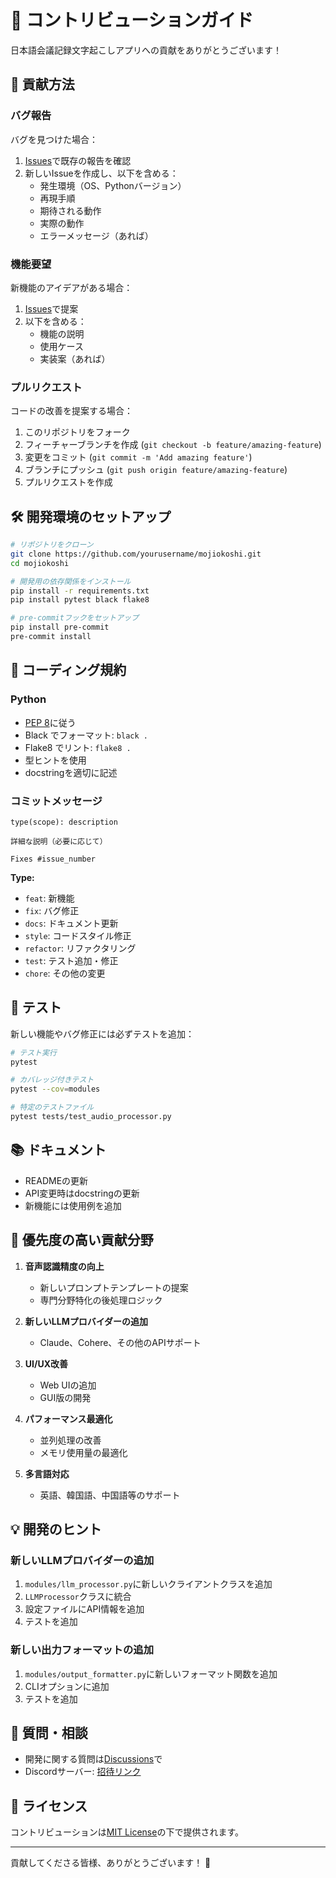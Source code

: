 # 🤝 コントリビューションガイド

日本語会議記録文字起こしアプリへの貢献をありがとうございます！

## 🚀 貢献方法

### バグ報告

バグを見つけた場合：

1. [Issues](https://github.com/yourusername/mojiokoshi/issues)で既存の報告を確認
2. 新しいIssueを作成し、以下を含める：
   - 発生環境（OS、Pythonバージョン）
   - 再現手順
   - 期待される動作
   - 実際の動作
   - エラーメッセージ（あれば）

### 機能要望

新機能のアイデアがある場合：

1. [Issues](https://github.com/yourusername/mojiokoshi/issues)で提案
2. 以下を含める：
   - 機能の説明
   - 使用ケース
   - 実装案（あれば）

### プルリクエスト

コードの改善を提案する場合：

1. このリポジトリをフォーク
2. フィーチャーブランチを作成 (`git checkout -b feature/amazing-feature`)
3. 変更をコミット (`git commit -m 'Add amazing feature'`)
4. ブランチにプッシュ (`git push origin feature/amazing-feature`)
5. プルリクエストを作成

## 🛠️ 開発環境のセットアップ

```bash
# リポジトリをクローン
git clone https://github.com/yourusername/mojiokoshi.git
cd mojiokoshi

# 開発用の依存関係をインストール
pip install -r requirements.txt
pip install pytest black flake8

# pre-commitフックをセットアップ
pip install pre-commit
pre-commit install
```

## 📝 コーディング規約

### Python

- [PEP 8](https://pep8.org/)に従う
- Black でフォーマット: `black .`
- Flake8 でリント: `flake8 .`
- 型ヒントを使用
- docstringを適切に記述

### コミットメッセージ

```
type(scope): description

詳細な説明（必要に応じて）

Fixes #issue_number
```

**Type:**
- `feat`: 新機能
- `fix`: バグ修正
- `docs`: ドキュメント更新
- `style`: コードスタイル修正
- `refactor`: リファクタリング
- `test`: テスト追加・修正
- `chore`: その他の変更

## 🧪 テスト

新しい機能やバグ修正には必ずテストを追加：

```bash
# テスト実行
pytest

# カバレッジ付きテスト
pytest --cov=modules

# 特定のテストファイル
pytest tests/test_audio_processor.py
```

## 📚 ドキュメント

- READMEの更新
- API変更時はdocstringの更新
- 新機能には使用例を追加

## 🎯 優先度の高い貢献分野

1. **音声認識精度の向上**
   - 新しいプロンプトテンプレートの提案
   - 専門分野特化の後処理ロジック

2. **新しいLLMプロバイダーの追加**
   - Claude、Cohere、その他のAPIサポート

3. **UI/UX改善**
   - Web UIの追加
   - GUI版の開発

4. **パフォーマンス最適化**
   - 並列処理の改善
   - メモリ使用量の最適化

5. **多言語対応**
   - 英語、韓国語、中国語等のサポート

## 💡 開発のヒント

### 新しいLLMプロバイダーの追加

1. `modules/llm_processor.py`に新しいクライアントクラスを追加
2. `LLMProcessor`クラスに統合
3. 設定ファイルにAPI情報を追加
4. テストを追加

### 新しい出力フォーマットの追加

1. `modules/output_formatter.py`に新しいフォーマット関数を追加
2. CLIオプションに追加
3. テストを追加

## 🤔 質問・相談

- 開発に関する質問は[Discussions](https://github.com/yourusername/mojiokoshi/discussions)で
- Discordサーバー: [招待リンク](https://discord.gg/mojiokoshi)

## 📄 ライセンス

コントリビューションは[MIT License](LICENSE)の下で提供されます。

---

貢献してくださる皆様、ありがとうございます！ 🙏